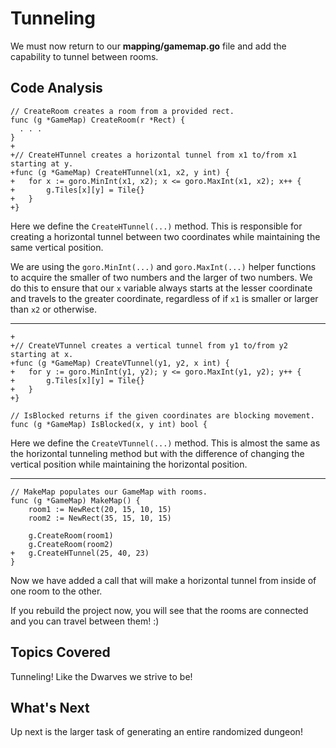 # Tunneling
We must now return to our **mapping/gamemap.go** file and add the capability to tunnel between rooms.

## Code Analysis
```
// CreateRoom creates a room from a provided rect.
func (g *GameMap) CreateRoom(r *Rect) {
  . . .
}
+
+// CreateHTunnel creates a horizontal tunnel from x1 to/from x1 starting at y.
+func (g *GameMap) CreateHTunnel(x1, x2, y int) {
+	for x := goro.MinInt(x1, x2); x <= goro.MaxInt(x1, x2); x++ {
+		g.Tiles[x][y] = Tile{}
+	}
+}
```
Here we define the `CreateHTunnel(...)` method. This is responsible for creating a horizontal tunnel between two coordinates while maintaining the same vertical position.

We are using the `goro.MinInt(...)` and `goro.MaxInt(...)` helper functions to acquire the smaller of two numbers and the larger of two numbers. We do this to ensure that our `x` variable always starts at the lesser coordinate and travels to the greater coordinate, regardless of if `x1` is smaller or larger than `x2` or otherwise.

---
```
+
+// CreateVTunnel creates a vertical tunnel from y1 to/from y2 starting at x.
+func (g *GameMap) CreateVTunnel(y1, y2, x int) {
+	for y := goro.MinInt(y1, y2); y <= goro.MaxInt(y1, y2); y++ {
+		g.Tiles[x][y] = Tile{}
+	}
+}

// IsBlocked returns if the given coordinates are blocking movement.
func (g *GameMap) IsBlocked(x, y int) bool {
```
Here we define the `CreateVTunnel(...)` method. This is almost the same as the horizontal tunneling method but with the difference of changing the vertical position while maintaining the horizontal position.

---
```
// MakeMap populates our GameMap with rooms.
func (g *GameMap) MakeMap() {
	room1 := NewRect(20, 15, 10, 15)
	room2 := NewRect(35, 15, 10, 15)

	g.CreateRoom(room1)
	g.CreateRoom(room2)
+	g.CreateHTunnel(25, 40, 23)
}
```
Now we have added a call that will make a horizontal tunnel from inside of one room to the other.

If you rebuild the project now, you will see that the rooms are connected and you can travel between them! :)

## Topics Covered
Tunneling! Like the Dwarves we strive to be!

## What's Next
Up next is the larger task of generating an entire randomized dungeon!
